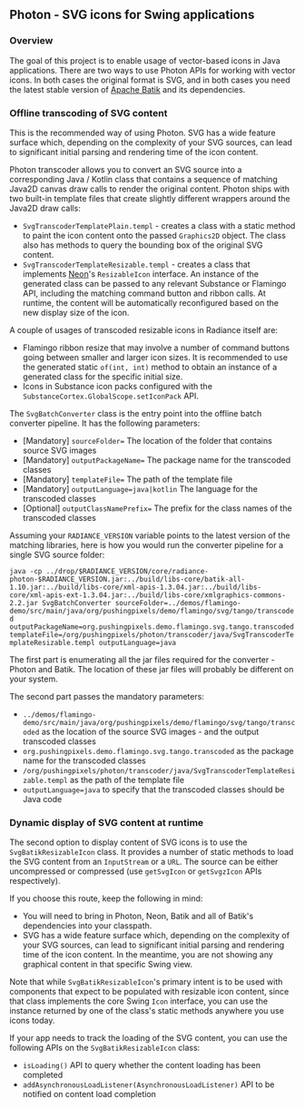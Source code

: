 ## Photon - SVG icons for Swing applications

### Overview

The goal of this project is to enable usage of vector-based icons in Java applications. There are two ways to use Photon APIs for working with vector icons. In both cases the original format is SVG, and in both cases you need the latest stable version of [Apache Batik](https://xmlgraphics.apache.org/batik/) and its dependencies.

### Offline transcoding of SVG content

This is the recommended way of using Photon. SVG has a wide feature surface which, depending on the complexity of your SVG sources, can lead to significant initial parsing and rendering time of the icon content.

Photon transcoder allows you to convert an SVG source into a corresponding Java / Kotlin class that contains a sequence of matching Java2D canvas draw calls to render the original content. Photon ships with two built-in template files that create slightly different wrappers around the Java2D draw calls:

* `SvgTranscoderTemplatePlain.templ` - creates a class with a static method to paint the icon content onto the passed `Graphics2D` object. The class also has methods to query the bounding box of the original SVG content.
* `SvgTranscoderTemplateResizable.templ` - creates a class that implements [Neon](../neon/neon.md)'s `ResizableIcon` interface. An instance of the generated class can be passed to any relevant Substance or Flamingo API, including the matching command button and ribbon calls. At runtime, the content will be automatically reconfigured based on the new display size of the icon.

A couple of usages of transcoded resizable icons in Radiance itself are:

* Flamingo ribbon resize that may involve a number of command buttons going between smaller and larger icon sizes. It is recommended to use the generated static `of(int, int)` method to obtain an instance of a generated class for the specific initial size.
* Icons in Substance icon packs configured with the `SubstanceCortex.GlobalScope.setIconPack` API.

The `SvgBatchConverter` class is the entry point into the offline batch converter pipeline. It has the following parameters:

* [Mandatory] `sourceFolder=` The location of the folder that contains source SVG images
* [Mandatory] `outputPackageName=` The package name for the transcoded classes
* [Mandatory] `templateFile=` The path of the template file
* [Mandatory] `outputLanguage=java|kotlin` The language for the transcoded classes
* [Optional] `outputClassNamePrefix=` The prefix for the class names of the transcoded classes

Assuming your `RADIANCE_VERSION` variable points to the latest version of the matching libraries, here is how you would run the converter pipeline for a single SVG source folder:

`java -cp ../drop/$RADIANCE_VERSION/core/radiance-photon-$RADIANCE_VERSION.jar:../build/libs-core/batik-all-1.10.jar:../build/libs-core/xml-apis-1.3.04.jar:../build/libs-core/xml-apis-ext-1.3.04.jar:../build/libs-core/xmlgraphics-commons-2.2.jar SvgBatchConverter sourceFolder=../demos/flamingo-demo/src/main/java/org/pushingpixels/demo/flamingo/svg/tango/transcoded outputPackageName=org.pushingpixels.demo.flamingo.svg.tango.transcoded templateFile=/org/pushingpixels/photon/transcoder/java/SvgTranscoderTemplateResizable.templ outputLanguage=java`

The first part is enumerating all the jar files required for the converter - Photon and Batik. The location of these jar files will probably be different on your system.

The second part passes the mandatory parameters:

* `../demos/flamingo-demo/src/main/java/org/pushingpixels/demo/flamingo/svg/tango/transcoded` as the location of the source SVG images - and the output transcoded classes
* `org.pushingpixels.demo.flamingo.svg.tango.transcoded` as the package name for the transcoded classes
* `/org/pushingpixels/photon/transcoder/java/SvgTranscoderTemplateResizable.templ` as the path of the template file
* `outputLanguage=java` to specify that the transcoded classes should be Java code

### Dynamic display of SVG content at runtime

The second option to display content of SVG icons is to use the `SvgBatikResizableIcon` class. It provides a number of static methods to load the SVG content from an `InputStream` or a `URL`. The source can be either uncompressed or compressed (use `getSvgIcon` or `getSvgzIcon` APIs respectively).

If you choose this route, keep the following in mind:

* You will need to bring in Photon, Neon, Batik and all of Batik's dependencies into your classpath.
* SVG has a wide feature surface which, depending on the complexity of your SVG sources, can lead to significant initial parsing and rendering time of the icon content. In the meantime, you are not showing any graphical content in that specific Swing view.

Note that while `SvgBatikResizableIcon`'s primary intent is to be used with components that expect to be populated with resizable icon content, since that class implements the core Swing `Icon` interface, you can use the instance returned by one of the class's static methods anywhere you use icons today.

If your app needs to track the loading of the SVG content, you can use the following APIs on the `SvgBatikResizableIcon` class:

* `isLoading()` API to query whether the content loading has been completed
* `addAsynchronousLoadListener(AsynchronousLoadListener)` API to be notified on content load completion
